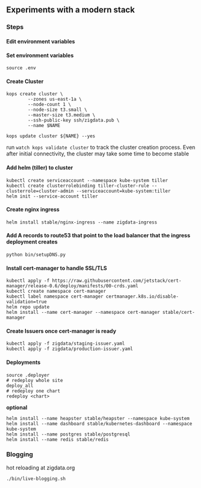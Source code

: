 ## Experiments with a modern stack

### Steps

#### Edit environment variables

#### Set environment variables
`source .env`

#### Create Cluster
```
kops create cluster \
        --zones us-east-1a \
        --node-count 1 \
        --node-size t3.small \
        --master-size t3.medium \
        --ssh-public-key ssh/zigdata.pub \
        --name $NAME

kops update cluster ${NAME} --yes
```
run `watch kops validate cluster` to track the cluster creation process. Even after initial connectivity, the cluster
may take some time to become stable


#### Add helm (tiller) to cluster
```
kubectl create serviceaccount --namespace kube-system tiller
kubectl create clusterrolebinding tiller-cluster-rule --clusterrole=cluster-admin --serviceaccount=kube-system:tiller
helm init --service-account tiller
```

#### Create nginx ingress
```
helm install stable/nginx-ingress --name zigdata-ingress
```

#### Add A records to route53 that point to the load balancer that the ingress deployment creates
```
python bin/setupDNS.py
```

#### Install cert-manager to handle SSL/TLS
```
kubectl apply -f https://raw.githubusercontent.com/jetstack/cert-manager/release-0.6/deploy/manifests/00-crds.yaml
kubectl create namespace cert-manager
kubectl label namespace cert-manager certmanager.k8s.io/disable-validation=true
helm repo update
helm install --name cert-manager --namespace cert-manager stable/cert-manager
```

#### Create Issuers once cert-manager is ready
```
kubectl apply -f zigdata/staging-issuer.yaml
kubectl apply -f zigdata/production-issuer.yaml
```

#### Deployments
```
source .deployer
# redeploy whole site
deploy_all
# redeploy one chart 
redeploy <chart>
```

**optional**
```
helm install --name heapster stable/heapster --namespace kube-system
helm install --name dashboard stable/kubernetes-dashboard --namespace kube-system
helm install --name postgres stable/postgresql
helm install --name redis stable/redis
```

### Blogging
hot reloading at zigdata.org
```
./bin/live-blogging.sh
```